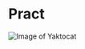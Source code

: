 # Pract
![Image of Yaktocat](http://img10.joyreactor.cc/pics/post/40hara-Anime-Art-artist-%D0%B0%D1%80%D1%82-%D0%B1%D0%B0%D1%80%D1%8B%D1%88%D0%BD%D1%8F-5486614.jpeg)